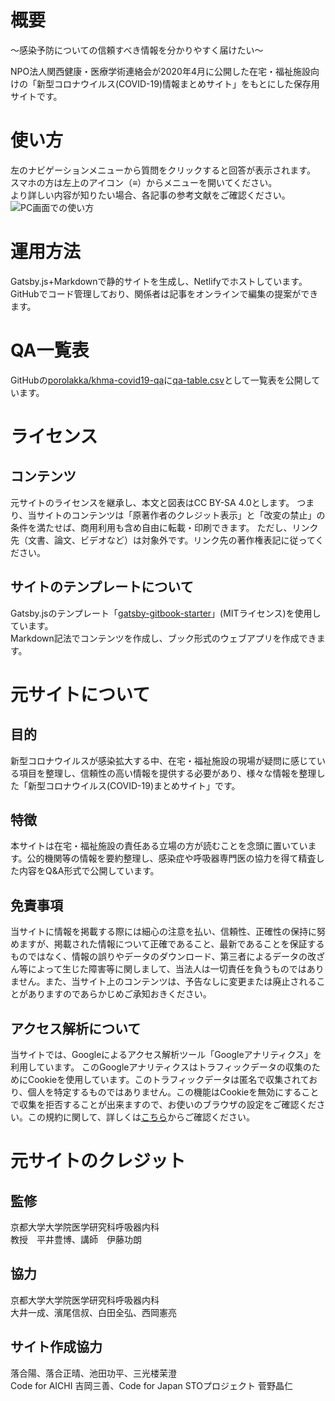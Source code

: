# 概要
～感染予防についての信頼すべき情報を分かりやすく届けたい～  

NPO法人関西健康・医療学術連絡会が2020年4月に公開した在宅・福祉施設向けの「新型コロナウイルス(COVID-19)情報まとめサイト」をもとにした保存用サイトです。

# 使い方
左のナビゲーションメニューから質問をクリックすると回答が表示されます。  
スマホの方は左上のアイコン（≡）からメニューを開いてください。  
より詳しい内容が知りたい場合、各記事の参考文献をご確認ください。
![PC画面での使い方](https://user-images.githubusercontent.com/10286653/92717965-13bfb500-f39c-11ea-9894-7ac8b3787789.gif)

# 運用方法
Gatsby.js+Markdownで静的サイトを生成し、Netlifyでホストしています。GitHubでコード管理しており、関係者は記事をオンラインで編集の提案ができます。

# QA一覧表
GitHubの[porolakka/khma-covid19-qa](https://github.com/porolakka/khma-covid19-qa)に[qa-table.csv](https://github.com/porolakka/khma-covid19-qa/blob/master/qa-table.csv)として一覧表を公開しています。

# ライセンス
## コンテンツ
元サイトのライセンスを継承し、本文と図表はCC BY-SA 4.0とします。
つまり、当サイトのコンテンツは「原著作者のクレジット表示」と「改変の禁止」の条件を満たせば、商用利用も含め自由に転載・印刷できます。
ただし、リンク先（文書、論文、ビデオなど）は対象外です。リンク先の著作権表記に従ってください。

## サイトのテンプレートについて
Gatsby.jsのテンプレート「[gatsby-gitbook-starter](https://github.com/hasura/gatsby-gitbook-starter)」(MITライセンス)を使用しています。  
Markdown記法でコンテンツを作成し、ブック形式のウェブアプリを作成できます。  

# 元サイトについて
## 目的
新型コロナウイルスが感染拡大する中、在宅・福祉施設の現場が疑問に感じている項目を整理し、信頼性の高い情報を提供する必要があり、様々な情報を整理した「新型コロナウイルス(COVID-19)まとめサイト」です。

## 特徴
本サイトは在宅・福祉施設の責任ある立場の方が読むことを念頭に置いています。公的機関等の情報を要約整理し、感染症や呼吸器専門医の協力を得て精査した内容をQ&A形式で公開しています。

## 免責事項
当サイトに情報を掲載する際には細心の注意を払い、信頼性、正確性の保持に努めますが、掲載された情報について正確であること、最新であることを保証するものではなく、情報の誤りやデータのダウンロード、第三者によるデータの改ざん等によって生じた障害等に関しまして、当法人は一切責任を負うものではありません。また、当サイト上のコンテンツは、予告なしに変更または廃止されることがありますのであらかじめご承知おきください。

## アクセス解析について
当サイトでは、Googleによるアクセス解析ツール「Googleアナリティクス」を利用しています。 このGoogleアナリティクスはトラフィックデータの収集のためにCookieを使用しています。このトラフィックデータは匿名で収集されており、個人を特定するものではありません。この機能はCookieを無効にすることで収集を拒否することが出来ますので、お使いのブラウザの設定をご確認ください。この規約に関して、詳しくは[こちら](https://www.google.com/analytics/terms/jp.html)からご確認ください。

# 元サイトのクレジット
## 監修
京都大学大学院医学研究科呼吸器内科  
教授　平井豊博、講師　伊藤功朗

## 協力
京都大学大学院医学研究科呼吸器内科  
大井一成、濱尾信叔、白田全弘、西岡憲亮

## サイト作成協力
落合陽、落合正晴、池田功平、三光楼茉澄  
Code for AICHI 吉岡三善、Code for Japan STOプロジェクト 菅野晶仁